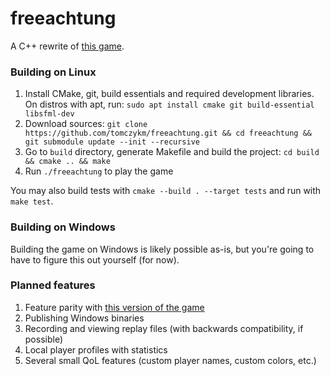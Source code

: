 # freeachtung

A C++ rewrite of [this game](https://en.wikipedia.org/wiki/Achtung,_die_Kurve!).

### Building on Linux

1. Install CMake, git, build essentials and required development libraries. On distros with apt, run: `sudo apt install cmake git build-essential libsfml-dev`
2. Download sources: `git clone https://github.com/tomczykm/freeachtung.git && cd freeachtung && git submodule update --init --recursive`
3. Go to `build` directory, generate Makefile and build the project: `cd build && cmake .. && make`
4. Run `./freeachtung` to play the game

You may also build tests with `cmake --build . --target tests` and run with `make test`.

### Building on Windows

Building the game on Windows is likely possible as-is, but you're going to have to figure this out yourself (for now).

### Planned features

1. Feature parity with [this version of the game](http://www.cda.pl/gry-online/6431c8/Uwaga-zakret-Achtung-Die-Kurve)
2. Publishing Windows binaries
3. Recording and viewing replay files (with backwards compatibility, if possible)
4. Local player profiles with statistics
5. Several small QoL features (custom player names, custom colors, etc.)

